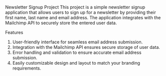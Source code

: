Newsletter Signup Project
This project is a simple newsletter signup application that allows users to sign up for a newsletter by providing their first name, last name and email address. The application integrates with the Mailchimp API to securely store the entered user data.

Features
1) User-friendly interface for seamless email address submission.
2) Integration with the Mailchimp API ensures secure storage of user data.
3) Error handling and validation to ensure accurate email address submission.
4) Easily customizable design and layout to match your branding requirements.
